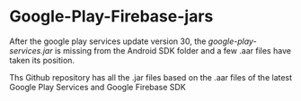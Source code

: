 # Google-Play-Firebase-jars

After the google play services update version 30, the *google-play-services.jar* is missing from the Android SDK folder and a few .aar files have taken its position.

Ths Github repository has all the .jar files based on the .aar files of the latest Google Play Services and Google Firebase SDK
